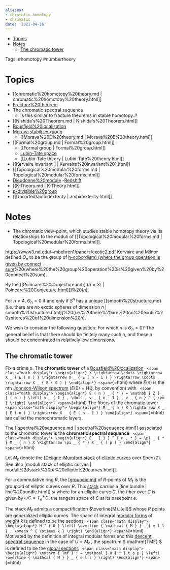 ```yaml
---
aliases:
- chromatic homotopy
- chromatic
date: '2021-04-26'
---
```


-   [Topics](#topics)
-   [Notes](#notes)
    -   [The chromatic tower](#the-chromatic-tower)














Tags: \#homotopy \#numbertheory

Topics
======

-   [[chromatic%20homotopy%20theory.md | chromatic%20homotopy%20theory.html]]
-   [Fracture%20theorem](Fracture%20theorem)
-   The chromatic spectral sequence
    -   Is this similar to fracture theorems in stable homotopy..?
-   [[Nishida's%20Theorem.md | Nishida's%20Theorem.html]]
-   [Bousfield%20localization](Bousfield%20localization)
-   [Morava stabilizer group](Morava%20stabilizer%20group)
    -   [[Morava%20E%20theory.md | Morava%20E%20theory.html]]
-   [[Formal%20group.md | Formal%20group.html]]
    -   [[Formal group | Formal%20group.html]]
    -   [Lubin-Tate space](Lubin-Tate%20space)
    -   [[Lubin-Tate theory | Lubin-Tate%20theory.html]]
-   [[Kervaire invariant 1 | Kervaire%20invariant%201.html]]
-   [[Topological%20modular%20forms.md | Topological%20modular%20forms.html]]
-   [Dieudonne%20module](Dieudonne%20module) -[Redshift](Redshift)
-   [[K-Theory.md | K-Theory.html]]
-   [p-divisible%20group](p-divisible%20group)
-   [[Unsorted/ambidexterity | ambidexterity.html]]

Notes
=====

-   The chromatic view-point, which studies stable homotopy theory via its relationships to the moduli of [[Topological%20modular%20forms.md | Topological%20modular%20forms.html]].

<https://www3.nd.edu/~mbehren1/papers/exotic2.pdf> Kervaire and Milnor defined $\Theta_n$ to be the group of [h-cobordism) (where the group operation is given by connect sum](h-cobordism)%20(where%20the%20group%20operation%20is%20given%20by%20connect%20sum).

By the \[[Poincare%20Conjecture.md)\] ($n = 3$\ | Poincare%20Conjecture.html]]\]%20($n%20=%203$).

For $n \neq 4$, $\Theta_n = 0$ if and only if $S^n$ has a unique [[smooth%20structure.md) (i.e. there are no exotic spheres of dimension $n$ | smooth%20structure.html]]%20(i.e.%20there%20are%20no%20exotic%20spheres%20of%20dimension%20$n$).

We wish to consider the following question: For which $n$ is $\Theta_n = 0$? The general belief is that there should be finitely many such $n$, and these n should be concentrated in relatively low dimensions.

The chromatic tower
-------------------

Fix a prime $p$. The **chromatic tower** of a [Bousfield%20localization](Bousfield%20localization) `
<span class="math display">
\begin{align*}
X \rightarrow \cdots \rightarrow X _ { E ( n ) } \rightarrow X _ { E ( n - 1 ) } \rightarrow \cdots \rightarrow X _ { E ( 0 ) }
\end{align*}
<span>`{=html} where $E(n)$ is the $n$th [Johnson-Wilson spectrum](Johnson-Wilson%20spectrum) $(E (0) = { \mathsf{H} }{\mathbb{Q}}$, by convention) with `
<span class="math display">
\begin{align*}
E ( n ) _ { * } = \mathbb { Z } _ { ( p ) } \left[ v _ { 1 } , \dots , v _ { n - 1 } , v _ { n } ^ { \pm } \right]
\end{align*}
<span>`{=html} The fibers of the chromatic tower `
<span class="math display">
\begin{align*}
M _ { n } X \rightarrow X _ { E ( n ) } \rightarrow X _ { E ( n - 1 ) }
\end{align*}
<span>`{=html} are called the monochromatic layers.

The [[spectral%20sequence.md | spectral%20sequence.html]] associated to the chromatic tower is the **chromatic spectral sequence** `
<span class="math display">
\begin{align*}
E _ { 1 } ^ { n , * } = \pi _ { * } M _ { n } X \Rightarrow \pi _ { * } X _ { ( p ) }
\end{align*}
<span>`{=html}

Let $M_\ell$ denote the [[Deligne-Mumford stack](Deligne-Mumford%20stack) of [elliptic curves](elliptic%20curves) over $\operatorname{Spec}({\mathbb{Z}})$. See also [moduli stack of elliptic curves | moduli%20stack%20of%20elliptic%20curves.html]].

For a commutative ring $R$, the [[groupoid.md](groupoid.md) of $R$-points of $M_\ell$ is the groupoid of elliptic curves over $R$. This [stack](stack.md) carries a [line bundle | line%20bundle.html]] $\omega$ where for an elliptic curve $C$, the fiber over $C$ is given by $\omega C = T^∗_e C,$ the tangent space of $C$ at its basepoint $e$.

The stack $M_{\ell}$ admits a compactification $\overline{M}_{ell}$ whose $R$ points are generalized elliptic curves. The space of integral [modular forms](modular%20forms) of [weight](weight) $k$ is defined to be the sections `
<span class="math display">
\begin{align*}
H ^ { 0 } \left( \overline { \mathcal { M } } _ { e l l } , \omega ^ { \otimes k } \right)
\end{align*}
<span>`{=html} Motivated by the definition of integral modular forms and this [descent spectral sequence](descent%20spectral%20sequence) in the case of $U = M_\ell$ , the spectrum $ \mathrm{TMF} $ is defined to be the [global sections](global%20sections) `
<span class="math display">
\begin{align*}
\mathrm { Tmf } : = \mathcal { O } ^ { t o p } \left( \overline { \mathcal { M } } _ { e l l } \right)
\end{align*}
<span>`{=html}
